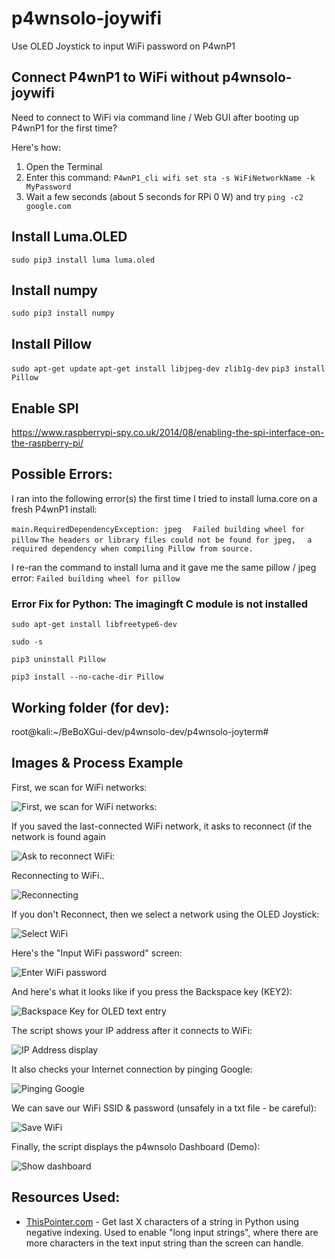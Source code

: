 # p4wnsolo-joywifi
Use OLED Joystick to input WiFi password on P4wnP1

## Connect P4wnP1 to WiFi without p4wnsolo-joywifi
Need to connect to WiFi via command line / Web GUI after booting up P4wnP1 for the first time?

Here's how:

1.  Open the Terminal
2.  Enter this command:  `P4wnP1_cli wifi set sta -s WiFiNetworkName -k MyPassword`
3.  Wait a few seconds (about 5 seconds for RPi 0 W) and try `ping -c2 google.com`


## Install Luma.OLED
`sudo pip3 install luma luma.oled`

## Install numpy
`sudo pip3 install numpy`

## Install Pillow
`sudo apt-get update`
`apt-get install libjpeg-dev zlib1g-dev`
`pip3 install Pillow`

## Enable SPI
https://www.raspberrypi-spy.co.uk/2014/08/enabling-the-spi-interface-on-the-raspberry-pi/

## Possible Errors:
I ran into the following error(s) the first time I tried to install luma.core on a fresh P4wnP1 install:
 
`main.RequiredDependencyException: jpeg`
`  Failed building wheel for pillow`
`The headers or library files could not be found for jpeg,`
`  a required dependency when compiling Pillow from source.`

I re-ran the command to install luma and it gave me the same pillow / jpeg error:
`Failed building wheel for pillow`

### Error Fix for Python: The imagingft C module is not installed

`sudo apt-get install libfreetype6-dev`

`sudo -s`

`pip3 uninstall Pillow`

`pip3 install --no-cache-dir Pillow`

## Working folder (for dev):

root@kali:~/BeBoXGui-dev/p4wnsolo-dev/p4wnsolo-joyterm#

## Images & Process Example

First, we scan for WiFi networks:

![First, we scan for WiFi networks:](/images/p4wnsolo-joywifi-scanning.jpg "Scan for WiFi")

If you saved the last-connected WiFi network, it asks to reconnect (if the network is found again

![Ask to reconnect WiFi:](/images/p4wnsolo-joywifi-ask-to-reconnect.jpg "Ask to reconnect")

Reconnecting to WiFi..

![Reconnecting](/images/p4wnsolo-joywifi-reconnecting.jpg "Reconnecting to WiFi")

If you don't Reconnect, then we select a network using the OLED Joystick:

![Select WiFi](/images/p4wnsolo-joywifi-wifi-networks.jpg "Select WiFi")

Here's the "Input WiFi password" screen:

![Enter WiFi password](/images/p4wnsolo-joywifi-password-input.jpg "Enter WiFi password")

And here's what it looks like if you press the Backspace key (KEY2):

![Backspace Key for OLED text entry](/images/p4wnsolo-joywifi-backspace.jpg "Backspace Key for OLED text entry")

The script shows your IP address after it connects to WiFi:

![IP Address display](/images/p4wnsolo-joywifi-connected-ip-address.jpg "IP Address display")

It also checks your Internet connection by pinging Google:

![Pinging Google](/images/p4wnsolo-joywifi-link-quality.jpg "Pinging Google")

We can save our WiFi SSID & password (unsafely in a txt file - be careful):

![Save WiFi](/images/p4wnsolo-joywifi-save-network.jpg "Save WiFi")

Finally, the script displays the p4wnsolo Dashboard (Demo):

![Show dashboard](/images/p4wnsolo-joywifi-dashdemo.jpg "Show dashboard")


## Resources Used:
* [ThisPointer.com](https://thispointer.com/python-how-to-get-last-n-characters-in-a-string/) - Get last X characters of a string in Python using negative indexing.  Used to enable "long input strings", where there are more characters in the text input string than the screen can handle.
